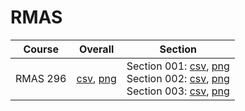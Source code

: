 # RMAS

| Course | Overall | Section |
| ------ | ------- | ------- |
| RMAS 296 | [csv](https://github.com/UCSD-Historical-Enrollment-Data/2025Spring/blob/main/overall/RMAS%20296.csv), [png](https://raw.githubusercontent.com/UCSD-Historical-Enrollment-Data/2025Spring/main/plot_overall/RMAS%20296.png) | Section 001: [csv](https://github.com/UCSD-Historical-Enrollment-Data/2025Spring/blob/main/section/RMAS%20296_001.csv), [png](https://raw.githubusercontent.com/UCSD-Historical-Enrollment-Data/2025Spring/main/plot_section/RMAS%20296_001.png)<br>Section 002: [csv](https://github.com/UCSD-Historical-Enrollment-Data/2025Spring/blob/main/section/RMAS%20296_002.csv), [png](https://raw.githubusercontent.com/UCSD-Historical-Enrollment-Data/2025Spring/main/plot_section/RMAS%20296_002.png)<br>Section 003: [csv](https://github.com/UCSD-Historical-Enrollment-Data/2025Spring/blob/main/section/RMAS%20296_003.csv), [png](https://raw.githubusercontent.com/UCSD-Historical-Enrollment-Data/2025Spring/main/plot_section/RMAS%20296_003.png) |
